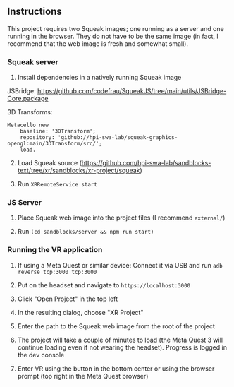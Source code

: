 ## Instructions

This project requires two Squeak images; one running as a server and one running in the browser.
They do not have to be the same image (in fact, I recommend that the web image is fresh and somewhat small).

### Squeak server

1. Install dependencies in a natively running Squeak image

JSBridge: https://github.com/codefrau/SqueakJS/tree/main/utils/JSBridge-Core.package

3D Transforms:

```
Metacello new
	baseline: '3DTransform';
	repository: 'github://hpi-swa-lab/squeak-graphics-opengl:main/3DTransform/src/';
	load.
```

2. Load Squeak source (https://github.com/hpi-swa-lab/sandblocks-text/tree/xr/sandblocks/xr-project/squeak)

3. Run `XRRemoteService start`

### JS Server

1. Place Squeak web image into the project files (I recommend `external/`)

2. Run `(cd sandblocks/server && npm run start)`

### Running the VR application

1. If using a Meta Quest or similar device: Connect it via USB and run `adb reverse tcp:3000 tcp:3000`

2. Put on the headset and navigate to `https://localhost:3000`

3. Click "Open Project" in the top left

4. In the resulting dialog, choose "XR Project"

5. Enter the path to the Squeak web image from the root of the project

6. The project will take a couple of minutes to load (the Meta Quest 3 will continue loading even if not wearing the headset). Progress is logged in the dev console

7. Enter VR using the button in the bottom center or using the browser prompt (top right in the Meta Quest browser)
